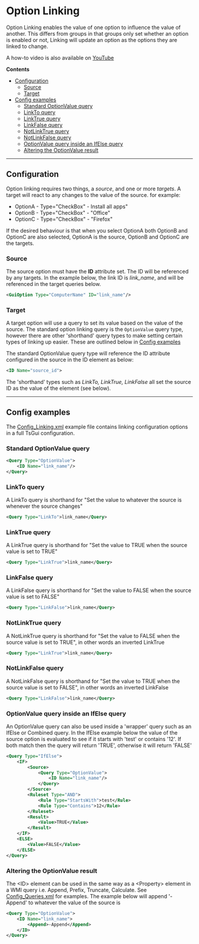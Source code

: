 # Option Linking

Option Linking enables the value of one option to influence the value of another. This differs from groups in that groups only set whether an option is enabled or not, Linking will update an option as the options they are linked to change.

A how-to video is also available on [YouTube](https://youtu.be/cZdb_qSu1eE)

**Contents**
* [Configuration](#configuration)
  * [Source](#source)
  * [Target](#target)
* [Config examples](#config-examples)
  * [Standard OptionValue query](#standard-optionvalue-query)
  * [LinkTo query](#linkto-query)
  * [LinkTrue query](#linktrue-query)
  * [LinkFalse query](#linkfalse-query)
  * [NotLinkTrue query](#notlinktrue-query)
  * [NotLinkFalse query](#notlinkfalse-query)
  * [OptionValue query inside an IfElse query](#optionvalue-query-inside-an-ifelse-query)
  * [Altering the OptionValue result](#altering-the-optionvalue-result)


---

## Configuration
Option linking requires two things, a *source*, and one or more *targets*. A target will react to any changes to the value of the source. for example: 

* OptionA - Type="CheckBox" - Install all apps"
* OptionB - Type="CheckBox" - "Office"
* OptionC - Type="CheckBox" - "Firefox"

If the desired behaviour is that when you select OptionA both OptionB and OptionC are also selected, OptionA is the source, OptionB and OptionC are the targets. 

### Source
The source option must have the **ID** attribute set. The ID will be referenced by any targets. In the example below, the link ID is *link_name*, and will be referenced in the target queries below.

```xml
<GuiOption Type="ComputerName" ID="link_name"/>
```

### Target
A target option will use a query to set its value based on the value of the source. The standard option linking query is the ```OptionValue``` query type, however there are other 'shorthand' query types to make setting certain types of linking up easier. These are outlined below in [Config examples](#config-examples)

The standard OptionValue query type will reference the ID attribute configured in the source in the ID element as below:
```xml
<ID Name="source_id">
```

The 'shorthand' types such as *LinkTo, LinkTrue, LinkFalse* all set the source ID as the value of the element (see below).

---

## Config examples
The [Config_Linking.xml](../../Config_Examples/Config_Linking.xml) example file contains linking configuration options in a full TsGui configuration.

### Standard OptionValue query
```xml
<Query Type="OptionValue">
    <ID Name="link_name"/>
</Query>
```

### LinkTo query
A LinkTo query is shorthand for "Set the value to whatever the source is whenever the source changes"
```xml
<Query Type="LinkTo">link_name</Query>
```

### LinkTrue query
A LinkTrue query is shorthand for "Set the value to TRUE when the source value is set to TRUE"
```xml
<Query Type="LinkTrue">link_name</Query>
```

### LinkFalse query
A LinkFalse query is shorthand for "Set the value to FALSE when the source value is set to FALSE"

```xml
<Query Type="LinkFalse">link_name</Query> 
```

### NotLinkTrue query
A NotLinkTrue query is shorthand for "Set the value to FALSE when the source value is set to TRUE", in other words an inverted LinkTrue
```xml
<Query Type="LinkTrue">link_name</Query>
```

### NotLinkFalse query
A NotLinkFalse query is shorthand for "Set the value to TRUE when the source value is set to FALSE", in other words an inverted LinkFalse

```xml
<Query Type="LinkFalse">link_name</Query> 
```

### OptionValue query inside an IfElse query
An OptionValue query can also be used inside a 'wrapper' query such as an IfElse or Combined query. In the IfElse example below the value of the source option is evaluated to see if it starts with 'test' or contains '12'. If both match then the query will return 'TRUE', otherwise it will return 'FALSE'

```xml
<Query Type="IfElse">
    <IF>
        <Source>
            <Query Type="OptionValue">
                <ID Name="link_name"/>
            </Query>
        </Source>
        <Ruleset Type="AND">
            <Rule Type="StartsWith">test</Rule>
            <Rule Type="Contains">12</Rule>
        </Ruleset>
        <Result>
            <Value>TRUE</Value>
        </Result>
    </IF>
    <ELSE>
        <Value>FALSE</Value>
    </ELSE>
</Query>
```

### Altering the OptionValue result
The \<ID> element can be used in the same way as a \<Property> element in a WMI query i.e. Append, Prefix, Truncate, Calculate. See [Config_Queries.xml](../../Config_Examples/Config_Queries.xml) for examples. The example below will append '-Append' to whatever the value of the source is

```xml
<Query Type="OptionValue">
    <ID Name="link_name">
        <Append>-Append</Append>
    </ID>
</Query>
```
